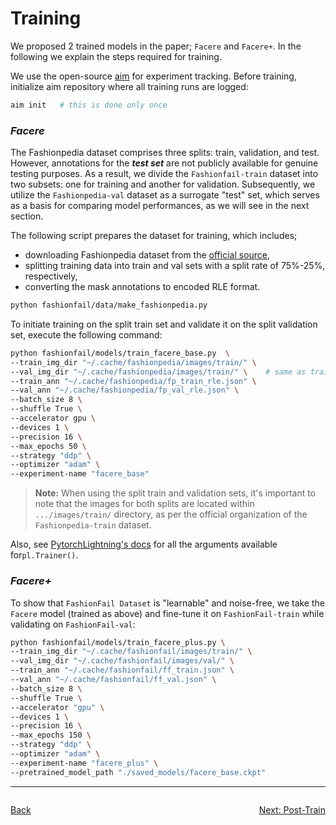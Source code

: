 # Training

We proposed 2 trained models in the paper; `Facere` and `Facere+`. In the following we explain the steps required for
training.

We use the open-source [aim][aim_website] for experiment tracking. Before training, initialize aim repository where all
training runs are logged:
```bash
aim init   # this is done only once
```

### _Facere_
The Fashionpedia dataset comprises three splits: train, validation,
and test. However, annotations for the _**test set**_ are not publicly available for genuine testing purposes. As a
result, we divide the `Fashionfail-train` dataset into two subsets: one for training and another for validation.
Subsequently, we utilize the `Fashionpedia-val` dataset as a surrogate "test" set, which serves as a basis for comparing
model performances, as we will see in the next section.

The following script prepares the dataset for training, which includes;
- downloading Fashionpedia dataset from the [official source](https://github.com/cvdfoundation/fashionpedia),
- splitting training data into train and val sets with a split rate of 75%-25%, respectively,
- converting the mask annotations to encoded RLE format.

```bash
python fashionfail/data/make_fashionpedia.py
```

To initiate training on the split train set and validate it on the split validation set, execute the following command:
```bash
python fashionfail/models/train_facere_base.py  \
--train_img_dir "~/.cache/fashionpedia/images/train/" \
--val_img_dir "~/.cache/fashionpedia/images/train/" \    # same as train_img_dir
--train_ann "~/.cache/fashionpedia/fp_train_rle.json" \
--val_ann "~/.cache/fashionpedia/fp_val_rle.json" \
--batch_size 8 \
--shuffle True \
--accelerator gpu \
--devices 1 \
--precision 16 \
--max_epochs 50 \
--strategy "ddp" \
--optimizer "adam" \
--experiment-name "facere_base"
```

> **Note:** When using the split train and validation sets, it's important to note that the images for both splits are
> located within `.../images/train/` directory, as per the official organization of the `Fashionpedia-train` dataset.

Also, see [PytorchLightning's docs][pl_docs] for all the arguments available for`pl.Trainer()`.



### _Facere+_
To show that `FashionFail Dataset` is "learnable" and noise-free, we take the `Facere` model (trained as above) and
fine-tune it on `FashionFail-train` while validating on `FashionFail-val`:

```bash
python fashionfail/models/train_facere_plus.py \
--train_img_dir "~/.cache/fashionfail/images/train/" \
--val_img_dir "~/.cache/fashionfail/images/val/" \
--train_ann "~/.cache/fashionfail/ff_train.json" \
--val_ann "~/.cache/fashionfail/ff_val.json" \
--batch_size 8 \
--shuffle True \
--accelerator "gpu" \
--devices 1 \
--precision 16 \
--max_epochs 150 \
--strategy "ddp" \
--optimizer "adam" \
--experiment-name "facere_plus" \
--pretrained_model_path "./saved_models/facere_base.ckpt"
```

---
<div style="display: flex; justify-content: space-between;">

   [Back](02_data_analysis)

   [Next: Post-Train](04_post_train.md)

</div>

[pl_docs]: https://pytorch-lightning.readthedocs.io/en/latest/api/pytorch_lightning.trainer.trainer.Trainer.html
[aim_website]: https://github.com/aimhubio/aim
